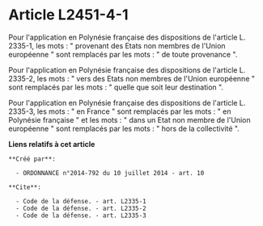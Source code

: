 # Article L2451-4-1

Pour l'application en Polynésie française des dispositions de l'article L. 2335-1, les mots : " provenant des Etats non
membres de l'Union européenne " sont remplacés par les mots : " de toute provenance ". 

Pour l'application en Polynésie française des dispositions de l'article L. 2335-2, les mots : " vers des Etats non membres de
l'Union européenne " sont remplacés par les mots : " quelle que soit leur destination ". 

Pour l'application en Polynésie française des dispositions de l'article L. 2335-3, les mots : " en France " sont remplacés
par les mots : " en Polynésie française " et les mots : " dans un Etat non membre de l'Union européenne " sont remplacés par
les mots : " hors de la collectivité ".

**Liens relatifs à cet article**

	**Créé par**:

	  - ORDONNANCE n°2014-792 du 10 juillet 2014 - art. 10

	**Cite**:

	  - Code de la défense. - art. L2335-1
	  - Code de la défense. - art. L2335-2
	  - Code de la défense. - art. L2335-3
